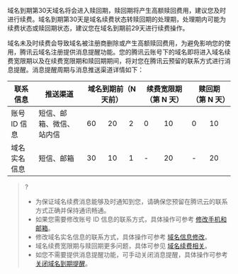 
域名到期第30天域名将会进入赎回期，赎回期将产生高额赎回费用，建议您及时进行续费。域名到期第30天是域名续费状态转赎回期的处理期，处理期内可能为续费状态或赎回期状态，建议您在域名到期前29天进行续费操作。

域名未及时续费会导致域名被注册商删除或产生高额赎回费用，为避免影响您的使用，腾讯云域名注册提供消息提醒功能。您的腾讯云账号下的域名即将进入域名续费宽限期以及在续费宽限期和赎回期期间，将对您在腾讯云预留的联系方式进行消息提醒。消息提醒周期与消息推送渠道详情如下：
<table>
<thead>
  <tr>
    <th>联系信息</th>
    <th>推送渠道</th>
    <th colspan="5">域名到期前（N 天前）</th>
    <th colspan="2">续费宽限期（第 N 天）</th>
    <th colspan="2">赎回期（第 N 天）</th>
  </tr>
</thead>
<tbody>
  <tr>
    <td>账号 ID 信息</td>
    <td>短信、邮箱、微信、站内信</td>
    <td colspan="2">60</td>
    <td>20</td>
    <td colspan="2">2</td>
    <td>0</td>
    <td>10</td>
    <td>0</td>
    <td>10</td>
  </tr>
  <tr>
    <td>域名实名信息</td>
    <td>短信、邮箱</td>
    <td colspan="2">30</td>
    <td>10</td>
    <td colspan="2">1</td>
    <td>-</td>
    <td>20</td>
    <td>-</td>
    <td>20</td>
  </tr>
</tbody>
</table>

>?
>- 为保证域名续费消息能够及时通知到您，请确保您预留在腾讯云的联系方式正确并保持通讯畅通。
>- 如果您需要修改账号 ID 信息的联系方式，具体操作可参考 [修改手机和邮箱](https://cloud.tencent.com/document/product/378/43092)。
>- 修改域名实名信息的联系方式，具体操作可参考 [域名信息修改](https://cloud.tencent.com/document/product/242/3648)。
>- 域名续费宽限期与赎回期更多问题，具体可参见 [域名续费相关](https://cloud.tencent.com/document/product/242/3705)。
>- 如您不需要提供消息提醒功能，可手动关闭消息提醒，具体操作可参考 [关闭域名到期提醒](https://cloud.tencent.com/document/product/242/54769)。

